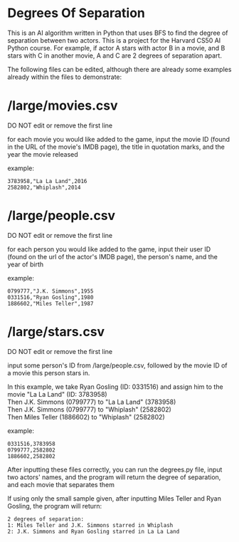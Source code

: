 # Degrees Of Separation
This is an AI algorithm written in Python that uses BFS to find the degree of separation between two actors. This is a project for the Harvard CS50 AI Python course.
For example, if actor A stars with actor B in a movie, and B stars with C in another movie, A and C are 2 degrees of separation apart.

The following files can be edited, although there are already some examples already within the files to demonstrate:

# /large/movies.csv

DO NOT edit or remove the first line

for each movie you would like added to the game, input the movie ID (found in the URL of the movie's IMDB page), the title in quotation marks, and the year the movie released
    
example:
      
  	3783958,"La La Land",2016
    2582802,"Whiplash",2014
    
# /large/people.csv

DO NOT edit or remove the first line
 
 for each person you would like added to the game, input their user ID (found on the url of the actor's IMDB page), the person's name, and the year of birth
 
example:

	0799777,"J.K. Simmons",1955
  	0331516,"Ryan Gosling",1980
  	1886602,"Miles Teller",1987

# /large/stars.csv     
   
DO NOT edit or remove the first line

input some person's ID from /large/people.csv, followed by the movie ID of a movie this person stars in.
    
  In this example, we take Ryan Gosling (ID: 0331516) and assign him to the movie "La La Land" (ID: 3783958)  
  Then J.K. Simmons (0799777) to "La La Land" (3783958)  
  Then J.K. Simmons (0799777) to "Whiplash" (2582802)  
  Then Miles Teller (1886602) to "Whiplash" (2582802)

example:
     
	0331516,3783958
  	0799777,2582802
    1886602,2582802

After inputting these files correctly, you can run the degrees.py file, input two actors' names, and the program will return the degree of separation, and each movie that separates them

If using only the small sample given, after inputting Miles Teller and Ryan Gosling, the program will return: 
  
	2 degrees of separation:
  	1: Miles Teller and J.K. Simmons starred in Whiplash
  	2: J.K. Simmons and Ryan Gosling starred in La La Land

